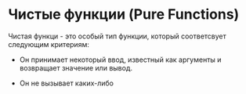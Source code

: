 
# Чистые функции (Pure Functions)

Чистая функци - это особый тип функции, который соответсвует следующим критериям:

 - Он принимает некоторый ввод, известный как аргументы и возвращает значение или вывод.

 - Он не вызывает каких-либо 